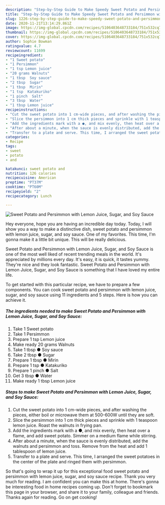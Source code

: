 ```yaml
---
description: "Step-by-Step Guide to Make Speedy Sweet Potato and Persimmon with Lemon Juice, Sugar, and Soy Sauce"
title: "Step-by-Step Guide to Make Speedy Sweet Potato and Persimmon with Lemon Juice, Sugar, and Soy Sauce"
slug: 1226-step-by-step-guide-to-make-speedy-sweet-potato-and-persimmon-with-lemon-juice-sugar-and-soy-sauce
date: 2020-11-21T13:14:29.861Z
image: https://img-global.cpcdn.com/recipes/5106403648733184/751x532cq70/sweet-potato-and-persimmon-with-lemon-juice-sugar-and-soy-sauce-recipe-main-photo.jpg
thumbnail: https://img-global.cpcdn.com/recipes/5106403648733184/751x532cq70/sweet-potato-and-persimmon-with-lemon-juice-sugar-and-soy-sauce-recipe-main-photo.jpg
cover: https://img-global.cpcdn.com/recipes/5106403648733184/751x532cq70/sweet-potato-and-persimmon-with-lemon-juice-sugar-and-soy-sauce-recipe-main-photo.jpg
author: Sophie Bowman
ratingvalue: 4.7
reviewcount: 11699
recipeingredient:
- "1 Sweet potato"
- "1 Persimmon"
- "1 tsp Lemon juice"
- "20 grams Walnuts"
- "1 tbsp  Soy sauce"
- "2 tbsp  Sugar"
- "1 tbsp  Mirin"
- "1 tsp  Katakuriko"
- "1 pinch  Salt"
- "3 tbsp  Water"
- "1 tbsp Lemon juice"
recipeinstructions:
- "Cut the sweet potato into 1 cm-wide pieces, and after washing the pieces, either boil or microwave them at 500-600W until they are soft."
- "Slice the persimmon into 1 cm thick pieces and sprinkle with 1 teaspoon lemon juice. Roast the walnuts in frying pan."
- "Add the ingredients mark with a ●, and mix evenly, then heat over a flame, and add sweet potato. Simmer on a medium flame while stirring."
- "After about a minute, when the sauce is evenly distributed, add the walnuts and persimmon and toss. Remove from the heat and add 1 tablespoon of lemon juice."
- "Transfer to a plate and serve. This time, I arranged the sweet potatoes in the center of the plate and ringed them with persimmon."
categories:
- Recipe
tags:
- sweet
- potato
- and

katakunci: sweet potato and 
nutrition: 126 calories
recipecuisine: American
preptime: "PT37M"
cooktime: "PT60M"
recipeyield: "2"
recipecategory: Lunch

---
```



![Sweet Potato and Persimmon with Lemon Juice, Sugar, and Soy Sauce](https://img-global.cpcdn.com/recipes/5106403648733184/751x532cq70/sweet-potato-and-persimmon-with-lemon-juice-sugar-and-soy-sauce-recipe-main-photo.jpg)

Hey everyone, hope you are having an incredible day today. Today, I will show you a way to make a distinctive dish, sweet potato and persimmon with lemon juice, sugar, and soy sauce. One of my favorites. This time, I'm gonna make it a little bit unique. This will be really delicious.

Sweet Potato and Persimmon with Lemon Juice, Sugar, and Soy Sauce is one of the most well liked of recent trending meals in the world. It's appreciated by millions every day. It's easy, it is quick, it tastes yummy. They're nice and they look fantastic. Sweet Potato and Persimmon with Lemon Juice, Sugar, and Soy Sauce is something that I have loved my entire life.




To get started with this particular recipe, we have to prepare a few components. You can cook sweet potato and persimmon with lemon juice, sugar, and soy sauce using 11 ingredients and 5 steps. Here is how you can achieve it.

<!--inarticleads1-->

##### The ingredients needed to make Sweet Potato and Persimmon with Lemon Juice, Sugar, and Soy Sauce:

1. Take 1 Sweet potato
1. Take 1 Persimmon
1. Prepare 1 tsp Lemon juice
1. Make ready 20 grams Walnuts
1. Take 1 tbsp ● Soy sauce
1. Take 2 tbsp ● Sugar
1. Prepare 1 tbsp ● Mirin
1. Prepare 1 tsp ● Katakuriko
1. Prepare 1 pinch ● Salt
1. Get 3 tbsp ● Water
1. Make ready 1 tbsp Lemon juice




<!--inarticleads2-->

##### Steps to make Sweet Potato and Persimmon with Lemon Juice, Sugar, and Soy Sauce:

1. Cut the sweet potato into 1 cm-wide pieces, and after washing the pieces, either boil or microwave them at 500-600W until they are soft.
1. Slice the persimmon into 1 cm thick pieces and sprinkle with 1 teaspoon lemon juice. Roast the walnuts in frying pan.
1. Add the ingredients mark with a ●, and mix evenly, then heat over a flame, and add sweet potato. Simmer on a medium flame while stirring.
1. After about a minute, when the sauce is evenly distributed, add the walnuts and persimmon and toss. Remove from the heat and add 1 tablespoon of lemon juice.
1. Transfer to a plate and serve. This time, I arranged the sweet potatoes in the center of the plate and ringed them with persimmon.




So that's going to wrap it up for this exceptional food sweet potato and persimmon with lemon juice, sugar, and soy sauce recipe. Thank you very much for reading. I am confident you can make this at home. There's gonna be interesting food in home recipes coming up. Don't forget to bookmark this page in your browser, and share it to your family, colleague and friends. Thanks again for reading. Go on get cooking!
